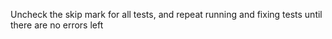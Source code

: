 Uncheck the skip mark for all tests, and repeat running and fixing tests until there are no errors left